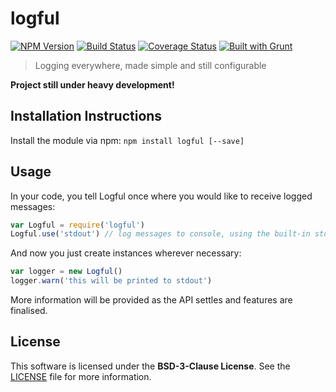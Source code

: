 # logful
[![NPM Version](https://badge.fury.io/js/logful.png)](https://npmjs.org/package/logful)
[![Build Status](https://travis-ci.org/Dreamscapes/Logful.svg)](http://travis-ci.org/Dreamscapes/Logful)
[![Coverage Status](https://coveralls.io/repos/Dreamscapes/Logful/badge.png)](https://coveralls.io/r/Dreamscapes/Logful)
[![Built with Grunt](https://cdn.gruntjs.com/builtwith.png)](http://gruntjs.com)

> Logging everywhere, made simple and still configurable

**Project still under heavy development!**

## Installation Instructions

Install the module via npm: `npm install logful [--save]`

## Usage

In your code, you tell Logful once where you would like to receive logged messages:

```js
var Logful = require('logful')
Logful.use('stdout') // log messages to console, using the built-in stdout module
```

And now you just create instances wherever necessary:

```js
var logger = new Logful()
logger.warn('this will be printed to stdout')
```

More information will be provided as the API settles and features are finalised.

## License

This software is licensed under the **BSD-3-Clause License**. See the [LICENSE](LICENSE) file for more information.
